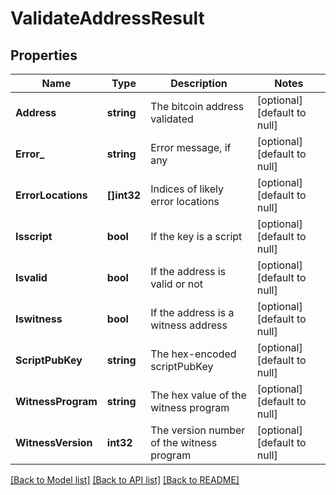 # ValidateAddressResult

## Properties
Name | Type | Description | Notes
------------ | ------------- | ------------- | -------------
**Address** | **string** | The bitcoin address validated | [optional] [default to null]
**Error_** | **string** | Error message, if any | [optional] [default to null]
**ErrorLocations** | **[]int32** | Indices of likely error locations | [optional] [default to null]
**Isscript** | **bool** | If the key is a script | [optional] [default to null]
**Isvalid** | **bool** | If the address is valid or not | [optional] [default to null]
**Iswitness** | **bool** | If the address is a witness address | [optional] [default to null]
**ScriptPubKey** | **string** | The hex-encoded scriptPubKey | [optional] [default to null]
**WitnessProgram** | **string** | The hex value of the witness program | [optional] [default to null]
**WitnessVersion** | **int32** | The version number of the witness program | [optional] [default to null]

[[Back to Model list]](../README.md#documentation-for-models) [[Back to API list]](../README.md#documentation-for-api-endpoints) [[Back to README]](../README.md)

